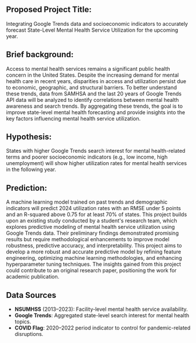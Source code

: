
## Proposed Project Title: 
Integrating Google Trends data and socioeconomic indicators to accurately forecast State-Level Mental Health Service Utilization for the upcoming year.

## Brief background:

Access to mental health services remains a significant public health concern in the United States. Despite the increasing demand for mental health care in recent years, disparities in access and utilization persist due to economic, geographic, and structural barriers. To better understand these trends, data from SAMHSA and the last 20 years of Google Trends API data will be analyzed to identify correlations between mental health awareness and search trends. By aggregating these trends, the goal is to improve state-level mental health forecasting and provide insights into the key factors influencing mental health service utilization.

## Hypothesis:

States with higher Google Trends search interest for mental health-related terms and poorer socioeconomic indicators (e.g., low income, high unemployment) will show higher utilization rates for mental health services in the following year.

## Prediction:

A machine learning model trained on past trends and demographic indicators will predict 2024 utilization rates with an RMSE under 5 points and an R-squared above 0.75 for at least 70% of states. This project builds upon an existing study conducted by a student's research team, which explores predictive modeling of mental health service utilization using Google Trends data. Their preliminary findings demonstrated promising results but require methodological enhancements to improve model robustness, predictive accuracy, and interpretability. This project aims to develop a more robust and accurate predictive model by refining feature engineering, optimizing machine learning methodologies, and enhancing hyperparameter tuning techniques. The insights gained from this project could contribute to an original research paper, positioning the work for academic publication.

## Data Sources  
- **NSUMHSS** (2013–2023): Facility-level mental health service availability.
- **Google Trends**: Aggregated state-level search interest for mental health topics.
- **COVID Flag**: 2020–2022 period indicator to control for pandemic-related disruptions.
